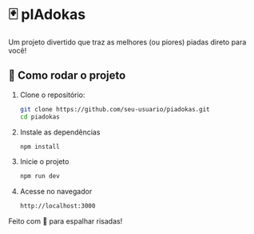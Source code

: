 # 🃏 pIAdokas

Um projeto divertido que traz as melhores (ou piores) piadas direto para você!

## 🚀 Como rodar o projeto

1. Clone o repositório:
   ```bash
   git clone https://github.com/seu-usuario/piadokas.git
   cd piadokas
2. Instale as dependências
   ```bash
   npm install
3. Inicie o projeto
   ```bash
   npm run dev
4. Acesse no navegador
   ```bash
   http://localhost:3000

Feito com 💚 para espalhar risadas!
